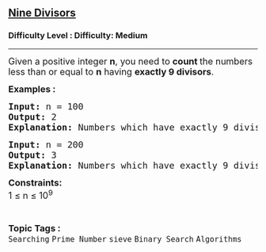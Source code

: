 <h2><a href="https://www.geeksforgeeks.org/problems/nine-divisors3751/1?_gl=1*bz5z64*_up*MQ..*_gs*MQ..&gclid=Cj0KCQjw-NfDBhDyARIsAD-ILeDLGV9hywIkDrrH0MVkge4rNZ1nEMIqbrHOdKoVMN0YFI573beP218aAkXlEALw_wcB&gbraid=0AAAAAC9yBkB0Hv_nIgHq3lV1QSzQnhudC">Nine Divisors</a></h2><h3>Difficulty Level : Difficulty: Medium</h3><hr><div class="problems_problem_content__Xm_eO"><p><span style="font-size: 18px;">Given a positive integer <strong>n</strong>, you need to <strong>count </strong>the numbers less than or equal to <strong>n</strong> having <strong>exactly 9 divisors</strong>.</span></p>
<p><strong><span style="font-size: 18px;">Examples :</span></strong></p>
<pre><strong><span style="font-size: 18px;">Input: </span></strong><span style="font-size: 18px;">n = 100</span><strong><span style="font-size: 18px;">
Output: </span></strong><span style="font-size: 18px;">2</span><strong><span style="font-size: 18px;">
Explanation: </span></strong><span style="font-size: 18px;">N</span><span style="font-size: 18px;">umbers which have exactly 9 divisors are 36 and 100.</span></pre>
<pre><strong><span style="font-size: 18px;">Input: </span></strong><span style="font-size: 18px;">n = 200</span><strong><span style="font-size: 18px;">
Output: </span></strong><span style="font-size: 18px;">3</span><strong><span style="font-size: 18px;">
Explanation: </span></strong><span style="font-size: 18px;">Numbers which have exactly 9 divisors are </span><span style="font-size: 18px;">36, 100, 196.</span>&nbsp;</pre>
<p><span style="font-size: 18px;"><strong>Constraints:</strong><br>1 ≤ n ≤ 10<sup>9</sup></span></p></div><br><p><span style=font-size:18px><strong>Topic Tags : </strong><br><code>Searching</code>&nbsp;<code>Prime Number</code>&nbsp;<code>sieve</code>&nbsp;<code>Binary Search</code>&nbsp;<code>Algorithms</code>&nbsp;